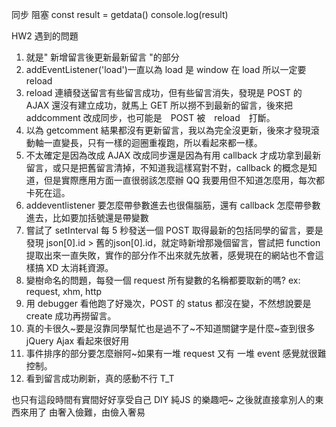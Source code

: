 同步  阻塞
const result = getdata()
console.log(result)

HW2 遇到的問題
1. 就是" 新增留言後更新最新留言 "的部分
2. addEventListener('load')一直以為 load 是 window 在 load 所以一定要 reload
3. reload 連續發送留言有些留言成功，但有些留言消失，發現是 POST 的 AJAX 還沒有建立成功，就馬上 GET 所以撈不到最新的留言，後來把 addcomment 改成同步，也可能是　POST 被　reload　打斷。
4. 以為 getcomment 結果都沒有更新留言，我以為完全沒更新，後來才發現滾動軸一直變長，只有一樣的迴圈重複跑，所以看起來都一樣。
5. 不太確定是因為改成 AJAX 改成同步還是因為有用 callback 才成功拿到最新留言，或只是把舊留言清掉，不知道我這樣寫對不對，callback 的概念是知道，但是實際應用方面一直很弱該怎麼辦 QQ 我要用但不知道怎麼用，每次都卡死在這。
6. addeventlistener 要怎麼帶參數進去也很傷腦筋，還有 callback 怎麼帶參數進去，比如要加括號還是帶變數
7. 嘗試了 setInterval 每 5 秒發送一個 POST 取得最新的包括同學的留言，要是發現 json[0].id > 舊的json[0].id，就定時新增那幾個留言，嘗試把 function 提取出來一直失敗，實作的部分作不出來就先放著，感覺現在的網站也不會這樣搞 XD 太消耗資源。
8. 變樹命名的問題，每發一個 request 所有變數的名稱都要取新的嗎? ex: request, xhm, http 
9. 用 debugger 看他跑了好幾次，POST 的 status 都沒在變，不然想說要是 create 成功再撈留言。
10. 真的卡很久~要是沒靠同學幫忙也是過不了~不知道關鍵字是什麼~查到很多 jQuery Ajax 看起來很好用
11. 事件排序的部分要怎麼辦阿~如果有一堆 request 又有 一堆 event 感覺就很難控制。
12. 看到留言成功刷新，真的感動不行 T_T 


也只有這段時間有實間好好享受自己 DIY 純JS 的樂趣吧~ 之後就直接拿別人的東西來用了
由奢入儉難，由儉入奢易